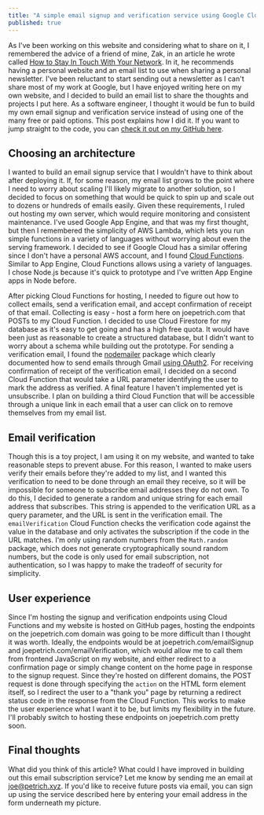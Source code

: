 ```yaml
---
title: "A simple email signup and verification service using Google Cloud Functions"
published: true
---
```


As I've been working on this website and considering what to share on it, I remembered
the advice of a friend of mine, Zak, in an article he wrote called
[How to Stay In Touch With Your Network](https://zakslayback.com/stay-in-touch/). In it,
he recommends having a personal website and an email list to use when sharing a personal
newsletter. I've been reluctant to start sending out a newsletter as I can't share most
of my work at Google, but I have enjoyed writing here on my own website, and I decided to
build an email list to share the thoughts and projects I put here. As a software engineer,
I thought it would be fun to build my own email signup and verification service instead
of using one of the many free or paid options. This post explains how I did it. If you want
to jump straight to the code, you can
[check it out on my GitHub here](https://github.com/jpetrich/email-signup-and-verification).

## Choosing an architecture

I wanted to build an email signup service that I wouldn't have to think about after deploying
it. If, for some reason, my email list grows to the point where I need to worry about scaling
I'll likely migrate to another solution, so I decided to focus on something that would be
quick to spin up and scale out to dozens or hundreds of emails easily. Given these requirements,
I ruled out hosting my own server, which would require monitoring and consistent maintenance. I've
used Google App Engine, and that was my first thought, but then I remembered the simplicity of
AWS Lambda, which lets you run simple functions in a variety of languages without worrying about
even the serving framework. I decided to see if Google Cloud has a similar offering since I don't
have a personal AWS account, and I found [Cloud Functions](https://cloud.google.com/functions).
Similar to App Engine, Cloud Functions allows using a variety of languages. I chose Node.js because
it's quick to prototype and I've written App Engine apps in Node before.

After picking Cloud Functions for hosting, I needed to figure out how to collect emails, send
a verification email, and accept confirmation of receipt of that email. Collecting is easy - host
a form here on joepetrich.com that POSTs to my Cloud Function. I decided to use Cloud Firestore
for my database as it's easy to get going and has a high free quota. It would have been just as
reasonable to create a structured database, but I didn't want to worry about a schema while building
out the prototype. For sending a verification email, I found the
[nodemailer](https://www.npmjs.com/package/nodemailer) package which clearly documented how to send
emails through Gmail [using OAuth2](https://nodemailer.com/smtp/oauth2/). For receiving confirmation
of receipt of the verification email, I decided on a second Cloud Function that would take a URL
parameter identifying the user to mark the address as verified. A final feature I haven't implemented
yet is unsubscribe. I plan on building a third Cloud Function that will be accessible through a unique
link in each email that a user can click on to remove themselves from my email list.

## Email verification

Though this is a toy project, I am using it on my website, and wanted to take reasonable steps to prevent
abuse. For this reason, I wanted to make users verify their emails before they're added to my list, and
I wanted this verification to need to be done through an email they receive, so it will be impossible
for someone to subscribe email addresses they do not own. To do this, I decided to generate a random and
unique string for each email address that subscribes. This string is appended to the verification URL
as a query parameter, and the URL is sent in the verification email. The `emailVerification` Cloud
Function checks the verification code against the value in the database and only activates the subscription
if the code in the URL matches. I'm only using random numbers from the `Math.random` package, which does not
generate cryptographically sound random numbers, but the code is only used for email subscription, not
authentication, so I was happy to make the tradeoff of security for simplicity.

## User experience

Since I'm hosting the signup and verification endpoints using Cloud Functions and my website is hosted
on GitHub pages, hosting the endpoints on the joepetrich.com domain was going to be more difficult
than I thought it was worth. Ideally, the endpoints would be at joepetrich.com/emailSignup and
joepetrich.com/emailVerification, which would allow me to call them from frontend JavaScript on my
website, and either redirect to a confirmation page or simply change content on the home page in response
to the signup request. Since they're hosted on different domains, the POST request is done through
specifying the `action` on the HTML form element itself, so I redirect the user to a "thank you" page by
returning a redirect status code in the response from the Cloud Function. This works to make the user
experience what I want it to be, but limits my flexibility in the future. I'll probably switch to hosting
these endpoints on joepetrich.com pretty soon.

## Final thoughts

What did you think of this article? What could I have improved in building out this email subscription
service? Let me know by sending me an email at joe@petrich.xyz. If you'd like to receive future posts
via email, you can sign up using the service described here by entering your email address in the form
underneath my picture.
